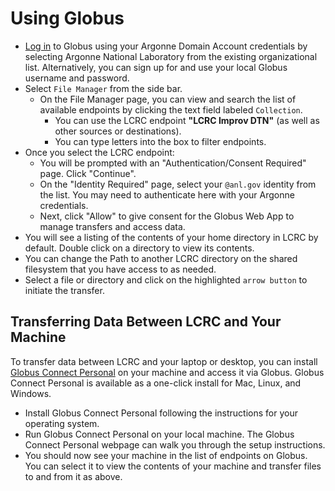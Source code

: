 # Using Globus

- [Log in](https://globus.org/) to Globus using your Argonne Domain Account credentials by selecting Argonne National Laboratory from the existing organizational list. Alternatively, you can sign up for and use your local Globus username and password.
- Select `File Manager` from the side bar.
  - On the File Manager page, you can view and search the list of available endpoints by clicking the text field labeled `Collection`.
    - You can use the LCRC endpoint **"LCRC Improv DTN"** (as well as other sources or destinations).
    - You can type letters into the box to filter endpoints.
- Once you select the LCRC endpoint:
  - You will be prompted with an "Authentication/Consent Required" page. Click "Continue".
  - On the "Identity Required" page, select your `@anl.gov` identity from the list. You may need to authenticate here with your Argonne credentials.
  - Next, click "Allow" to give consent for the Globus Web App to manage transfers and access data.
- You will see a listing of the contents of your home directory in LCRC by default. Double click on a directory to view its contents.
- You can change the Path to another LCRC directory on the shared filesystem that you have access to as needed.
- Select a file or directory and click on the highlighted `arrow button` to initiate the transfer.

## Transferring Data Between LCRC and Your Machine

To transfer data between LCRC and your laptop or desktop, you can install [Globus Connect Personal](https://www.globus.org/globus-connect-personal) on your machine and access it via Globus. Globus Connect Personal is available as a one-click install for Mac, Linux, and Windows.

- Install Globus Connect Personal following the instructions for your operating system.
- Run Globus Connect Personal on your local machine. The Globus Connect Personal webpage can walk you through the setup instructions.
- You should now see your machine in the list of endpoints on Globus. You can select it to view the contents of your machine and transfer files to and from it as above.
